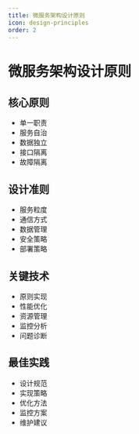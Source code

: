 ```yaml
---
title: 微服务架构设计原则
icon: design-principles
order: 2
---
```


# 微服务架构设计原则

## 核心原则
- 单一职责
- 服务自治
- 数据独立
- 接口隔离
- 故障隔离

## 设计准则
- 服务粒度
- 通信方式
- 数据管理
- 安全策略
- 部署策略

## 关键技术
- 原则实现
- 性能优化
- 资源管理
- 监控分析
- 问题诊断

## 最佳实践
- 设计规范
- 实现策略
- 优化方法
- 监控方案
- 维护建议
